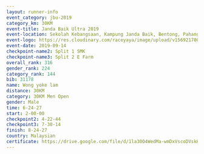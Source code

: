 ```yaml
---
layout: runner-info 
event_category: jbu-2019 
category_km: 30KM 
event-title: Janda Baik Ultra 2019  
event-location: Sekolah Kebangsaan, Kampung Janda Baik, Bentong, Pahang, Malaysia 
event-logo: https://res.cloudinary.com/raceyaya/image/upload/v1569217009/logo/janda-baik_vch1pc.jpg 
event-date: 2019-09-14 
checkpoint-name2: Split 1 SMK 
checkpoint-name3: Split 2 E Farm 
overall_rank: 316
gender_rank: 224
category_rank: 144
bib: 31178
name: Wong yoke lam
distance: 30KM
category: 30KM Men Open
gender: Male
time: 6-24-27
start: 2-00-00
checkpoint2: 4-22-44
checkpoint3: 7-30-14
finish: 8-24-27
country: Malaysian
certificate: https://drive.google.com/file/d/1la30O4WedMa-wmDxVscoDVskHx4tHOmB/view?usp=sharing
---
```

